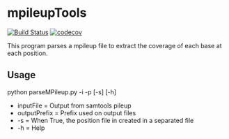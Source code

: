 mpileupTools
=====================

[![Build Status](https://travis-ci.org/adeschen/mpileupTools.svg?branch=master)](https://travis-ci.org/adeschen/mpileupTools)
[![codecov](https://codecov.io/gh/adeschen/mpileupTools/branch/master/graph/badge.svg)](https://codecov.io/gh/adeschen/mpileupTools)

This program parses a mpileup file to extract the coverage of each base at each position. 

## Usage 

python parseMPileup.py  -i <inputFile> -p <outputPrefix> [-s] [-h]

* inputFile = Output from samtools pileup
* outputPrefix = Prefix used on output files
* -s = When True, the position file in created in a separated file
* -h = Help

